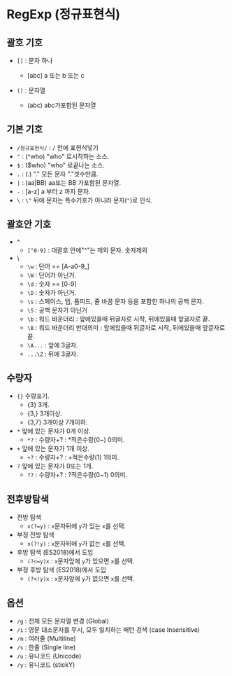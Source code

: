 # RegExp (정규표현식)


## 괄호 기호
- `[]` : 문자 하나 
  + [abc] a 또는 b 또는 c
 
- `()` : 문자열 
  + (abc) abc가포함된 문자열


## 기본 기호
- `/정규표현식/` : `/` 안에 표현식넣기
- `^` : (^who) "who" 로시작하는 소스.
- `$` : ($who) "who" 로끝나는 소스.
- `.` : (.) "." 모든 문자 "."겟수만큼.
- `|` : (aa|BB) aa또는 BB 가포함된 문자열.
- `-` : [a-z] a 부터 z 까지 문자.
- `\` : `\"` 뒤에 문자는 특수기호가 아니라 문자(`"`)로 인식.


## 괄호안 기호
- ^
  + `[^0-9]` : 대괄호 안에"^"는 제외 문자. 숫자제외
- \
  + `\w` : 단어  == [A-a0-9_]
  + `\W` : 단어가 아닌거. 
  + `\d` : 숫자  == [0-9]
  + `\D` : 숫자가 아닌거.
  + `\s` : 스페이스, 탭, 폼피드, 줄 바꿈 문자 등을 포함한 하나의 공백 문자.
  + `\S` : 공백 문자가 아닌거
  + `\b` : 워드 바운더리 : 앞에있을때 뒤글자로 시작, 뒤에있을때 앞글자로 끝.
  + `\B` : 워드 바운더리 반대의미 : 앞에있을때 뒤글자로 시작, 뒤에있을때 앞글자로 끝.
  + `\A...` : 앞에 3글자.
  + `...\Z` : 뒤에 3글자.


## 수량자
- `{}` 수량표기.
  + {3} 3개.
  + {3,} 3개이상.
  + {3,7} 3개이상 7개이하.
- `*` 앞에 있는 문자가 0개 이상.
  + `*?` : 수량자+? : *적은수랑(0~)   0의미.
- `+` 앞에 있는 문자가 1개 이상.
  + `+?` : 수량자+? : +적은수량(1)    1의미.
- `?` 앞에 있는 문자가 0또는 1개.
  + `??` : 수량자+? : ?적은수량(0~1)  0의미.


## 전후방탐색
- 전방 탐색
  + `x(?=y)` : `x`문자뒤에 `y`가 있는 `x`를 선택.
- 부정 전방 탐색
  + `x(?!y)` : `x`문자뒤에 `y`가 없는 `x`를 선택.
- 후방 탐색 (ES2018)에서 도입
  + `(?<=y)x` : `x`문자앞에 `y`가 있으면 `x`를 선택.
- 부정 후방 탐색  (ES2018)에서 도입
  + `(?<!y)x` : `x`문자앞에 `y`가 없으면 `x`를 선택.


## 옵션
- `/g` : 전체 모든 문자열 변경 (Global)
- `/i` : 영문 대소문자를 무시, 모두 일치하는 패턴 검색 (case Insensitive)
- `/m` : 여러줄 (Multiline)
- `/s` : 한줄 (Single line)
- `/u` : 유니코드 (Unicode)
- `/y` : 유니코드 (stickY)
  